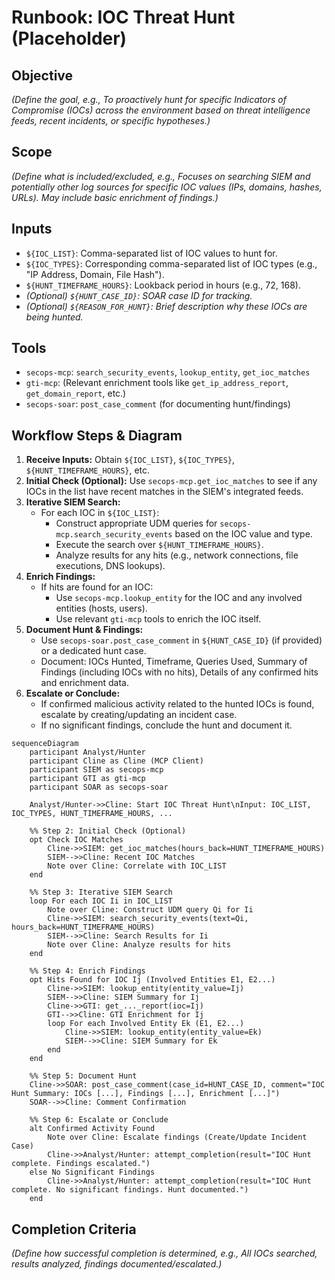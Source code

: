 # Runbook: IOC Threat Hunt (Placeholder)

## Objective

*(Define the goal, e.g., To proactively hunt for specific Indicators of Compromise (IOCs) across the environment based on threat intelligence feeds, recent incidents, or specific hypotheses.)*

## Scope

*(Define what is included/excluded, e.g., Focuses on searching SIEM and potentially other log sources for specific IOC values (IPs, domains, hashes, URLs). May include basic enrichment of findings.)*

## Inputs

*   `${IOC_LIST}`: Comma-separated list of IOC values to hunt for.
*   `${IOC_TYPES}`: Corresponding comma-separated list of IOC types (e.g., "IP Address, Domain, File Hash").
*   `${HUNT_TIMEFRAME_HOURS}`: Lookback period in hours (e.g., 72, 168).
*   *(Optional) `${HUNT_CASE_ID}`: SOAR case ID for tracking.*
*   *(Optional) `${REASON_FOR_HUNT}`: Brief description why these IOCs are being hunted.*

## Tools

*   `secops-mcp`: `search_security_events`, `lookup_entity`, `get_ioc_matches`
*   `gti-mcp`: (Relevant enrichment tools like `get_ip_address_report`, `get_domain_report`, etc.)
*   `secops-soar`: `post_case_comment` (for documenting hunt/findings)

## Workflow Steps & Diagram

1.  **Receive Inputs:** Obtain `${IOC_LIST}`, `${IOC_TYPES}`, `${HUNT_TIMEFRAME_HOURS}`, etc.
2.  **Initial Check (Optional):** Use `secops-mcp.get_ioc_matches` to see if any IOCs in the list have recent matches in the SIEM's integrated feeds.
3.  **Iterative SIEM Search:**
    *   For each IOC in `${IOC_LIST}`:
        *   Construct appropriate UDM queries for `secops-mcp.search_security_events` based on the IOC value and type.
        *   Execute the search over `${HUNT_TIMEFRAME_HOURS}`.
        *   Analyze results for any hits (e.g., network connections, file executions, DNS lookups).
4.  **Enrich Findings:**
    *   If hits are found for an IOC:
        *   Use `secops-mcp.lookup_entity` for the IOC and any involved entities (hosts, users).
        *   Use relevant `gti-mcp` tools to enrich the IOC itself.
5.  **Document Hunt & Findings:**
    *   Use `secops-soar.post_case_comment` in `${HUNT_CASE_ID}` (if provided) or a dedicated hunt case.
    *   Document: IOCs Hunted, Timeframe, Queries Used, Summary of Findings (including IOCs with no hits), Details of any confirmed hits and enrichment data.
6.  **Escalate or Conclude:**
    *   If confirmed malicious activity related to the hunted IOCs is found, escalate by creating/updating an incident case.
    *   If no significant findings, conclude the hunt and document it.

```{mermaid}
sequenceDiagram
    participant Analyst/Hunter
    participant Cline as Cline (MCP Client)
    participant SIEM as secops-mcp
    participant GTI as gti-mcp
    participant SOAR as secops-soar

    Analyst/Hunter->>Cline: Start IOC Threat Hunt\nInput: IOC_LIST, IOC_TYPES, HUNT_TIMEFRAME_HOURS, ...

    %% Step 2: Initial Check (Optional)
    opt Check IOC Matches
        Cline->>SIEM: get_ioc_matches(hours_back=HUNT_TIMEFRAME_HOURS)
        SIEM-->>Cline: Recent IOC Matches
        Note over Cline: Correlate with IOC_LIST
    end

    %% Step 3: Iterative SIEM Search
    loop For each IOC Ii in IOC_LIST
        Note over Cline: Construct UDM query Qi for Ii
        Cline->>SIEM: search_security_events(text=Qi, hours_back=HUNT_TIMEFRAME_HOURS)
        SIEM-->>Cline: Search Results for Ii
        Note over Cline: Analyze results for hits
    end

    %% Step 4: Enrich Findings
    opt Hits Found for IOC Ij (Involved Entities E1, E2...)
        Cline->>SIEM: lookup_entity(entity_value=Ij)
        SIEM-->>Cline: SIEM Summary for Ij
        Cline->>GTI: get_..._report(ioc=Ij)
        GTI-->>Cline: GTI Enrichment for Ij
        loop For each Involved Entity Ek (E1, E2...)
            Cline->>SIEM: lookup_entity(entity_value=Ek)
            SIEM-->>Cline: SIEM Summary for Ek
        end
    end

    %% Step 5: Document Hunt
    Cline->>SOAR: post_case_comment(case_id=HUNT_CASE_ID, comment="IOC Hunt Summary: IOCs [...], Findings [...], Enrichment [...]")
    SOAR-->>Cline: Comment Confirmation

    %% Step 6: Escalate or Conclude
    alt Confirmed Activity Found
        Note over Cline: Escalate findings (Create/Update Incident Case)
        Cline->>Analyst/Hunter: attempt_completion(result="IOC Hunt complete. Findings escalated.")
    else No Significant Findings
        Cline->>Analyst/Hunter: attempt_completion(result="IOC Hunt complete. No significant findings. Hunt documented.")
    end
```

## Completion Criteria

*(Define how successful completion is determined, e.g., All IOCs searched, results analyzed, findings documented/escalated.)*
